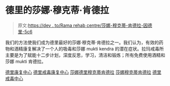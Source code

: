 # 德里的莎娜·穆克蒂·肯德拉

> 原文:[https://dev . to/Rama rehab centre/莎娜-穆克蒂-肯德拉-因德里-5c6](https://dev.to/ramarehabcentre/nasha-mukti-kendra-in-delhi-5c6)

我们的方法使我们成为德里最好的莎娜·穆克蒂·肯德拉之一。我们认为，有效的药物和酒精康复解决了一个人的吸毒和莎娜 mukti kendra 的潜在症状。拉玛戒毒所主要是为了赋能十二步计划，深度反思，学习，清洁和锻炼；所有免费使用酒精和莎娜 mukti 肯德拉。

[德里康复中心](http://www.ramarehab.com/)
[德里戒毒康复中心](http://www.ramarehab.com/alcohol-drug-rehab-centre-delhi-gurgaon-noida-ghaziabad-india.html)
[莎娜德里穆克蒂肯德拉](http://www.ramarehab.com/nasha-mukti-kendra-in-delhi-gurgaon-ghaziabad-noida-india.html)
[莎娜穆克蒂肯德拉](http://www.ramarehab.com/nasha-mukti-kendra-in-delhi-gurgaon-ghaziabad-noida-india.html)
[德里戒毒中心](http://www.ramarehab.com/de-addiction-centre-delhi-gurgaon-noida-ghaziabad-india.html)